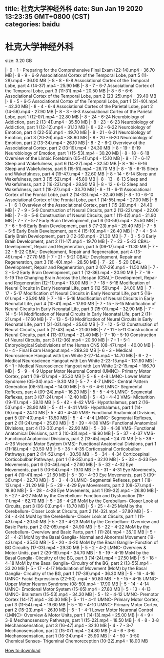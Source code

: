 
title: 杜克大学神经外科
date: Sun Jan 19 2020 13:23:35 GMT+0800 (CST)    
categories: baidu
---

# 杜克大学神经外科
size: 3.20 GB
 
 
|- 9 - 1 - Preparing for the Comprehensive Final Exam (22-14).mp4 - 36.70 MB
|- 8 - 9 -  6-9 Associational Cortex of the Temporal Lobe, part 5 (11-28).mp4 - 36.00 MB
|- 8 - 8 -  6-8 Associational Cortex of the Temporal Lobe, part 4 (14-37).mp4 - 25.90 MB
|- 8 - 7 -  6-7 Associational Cortex of the Temporal Lobe, part 3 (11-31).mp4 - 20.50 MB
|- 8 - 6 -  6-6 Associational Cortex of the Temporal Lobe, part 2 (23-25).mp4 - 39.40 MB
|- 8 - 5 -  6-5 Associational Cortex of the Temporal Lobe, part 1 (21-40).mp4 - 42.30 MB
|- 8 - 4 -  6-4 Associational Cortex of the Parietal Lobe, part 2 (14-59).mp4 - 27.90 MB
|- 8 - 3 -  6-3 Associational Cortex of the Parietal Lobe, part 1 (12-07).mp4 - 22.80 MB
|- 8 - 24 -  6-24 Neurobiology of Addiction, part 2 (13-41).mp4 - 35.50 MB
|- 8 - 23 -  6-23 Neurobiology of Addiction, part 1 (12-12).mp4 - 31.10 MB
|- 8 - 22 -  6-22 Neurobiology of Emotion, part 4 (22-56).mp4 - 49.70 MB
|- 8 - 21 -  6-21 Neurobiology of Emotion, part 3 (20-26).mp4 - 38.80 MB
|- 8 - 20 -  6-20 Neurobiology of Emotion, part 2 (13-34).mp4 - 26.10 MB
|- 8 - 2 -  6-2 Overview of the Associational Cortex, part 2 (13-19).mp4 - 24.30 MB
|- 8 - 19 -  6-19 Neurobiology of Emotion, part 1 (15-53).mp4 - 30.20 MB
|- 8 - 18 -  6-18 Overview of the Limbic Forebrain (05-41).mp4 - 15.10 MB
|- 8 - 17 -  6-17 Sleep and Wakefulness, part 6 (14-27).mp4 - 32.50 MB
|- 8 - 16 -  6-16 Sleep and Wakefulness, part 5 (15-51).mp4 - 26.70 MB
|- 8 - 15 -  6-15 Sleep and Wakefulness, part 4 (19-47).mp4 - 32.60 MB
|- 8 - 14 -  6-14 Sleep and Wakefulness, part 3 (15-52).mp4 - 45.80 MB
|- 8 - 13 -  6-13 Sleep and Wakefulness, part 2 (16-23).mp4 - 28.90 MB
|- 8 - 12 -  6-12 Sleep and Wakefulness, part 1 (18-27).mp4 - 33.70 MB
|- 8 - 11 -  6-11 Associational Cortex of the Frontal Lobe, part 2 (14-33).mp4 - 32.40 MB
|- 8 - 10 -  6-10 Associational Cortex of the Frontal Lobe, part 1 (14-55).mp4 - 27.00 MB
|- 8 - 1 -  6-1 Overview of the Associational Cortex, part 1 (15-28).mp4 - 24.40 MB
|- 7 - 9 -  5-9 Construction of Neural Circuits, part 2 (13-22).mp4 - 22.00 MB
|- 7 - 8 -  5-8 Construction of Neural Circuits, part 1 (11-42).mp4 - 21.90 MB
|- 7 - 7 -  5-7 Early Brain Development, part 6 (10-59).mp4 - 25.50 MB
|- 7 - 6 -  5-6 Early Brain Development, part 5 (17-23).mp4 - 29.40 MB
|- 7 - 5 -  5-5 Early Brain Development, part 4 (15-10).mp4 - 26.40 MB
|- 7 - 4 -  5-4 Early Brain Development, part 3 (12-35).mp4 - 21.30 MB
|- 7 - 3 -  5-3 Early Brain Development, part 2 (11-17).mp4 - 19.70 MB
|- 7 - 23 -  5-23 CBAL- Development, Repair and Regeneration, part 5 (06-17).mp4 - 11.30 MB
|- 7 - 22 -  5-22 CBAL- Development, Repair and Regeneration, part 4 (13-49).mp4 - 27.70 MB
|- 7 - 21 -  5-21 CBAL- Development, Repair and Regeneration, part 3 (16-40).mp4 - 28.50 MB
|- 7 - 20 -  5-20 CBAL- Development, Repair and Regeneration, part 2 (07-29).mp4 - 11.50 MB
|- 7 - 2 -  5-2 Early Brain Development, part 1 (12-36).mp4 - 20.90 MB
|- 7 - 19 -  5-19 The Changing Brain Across the Lifespan (CBAL)- Development, Repair and Regeneration (12-11).mp4 - 13.00 MB
|- 7 - 18 -  5-18 Modification of Neural Circuits in Early Neonatal Life, part 6 (12-59).mp4 - 24.00 MB
|- 7 - 17 -  5-17 Modification of Neural Circuits in Early Neonatal Life, part 5 (16-01).mp4 - 25.90 MB
|- 7 - 16 -  5-16 Modification of Neural Circuits in Early Neonatal Life, part 4 (10-41).mp4 - 17.90 MB
|- 7 - 15 -  5-15 Modification of Neural Circuits in Early Neonatal Life, part 3 (15-01).mp4 - 32.90 MB
|- 7 - 14 -  5-14 Modification of Neural Circuits in Early Neonatal Life, part 2 (11-21).mp4 - 17.60 MB
|- 7 - 13 -  5-13 Modification of Neural Circuits in Early Neonatal Life, part 1 (21-03).mp4 - 35.60 MB
|- 7 - 12 -  5-12 Construction of Neural Circuits, part 5 (11-43).mp4 - 21.00 MB
|- 7 - 11 -  5-11 Construction of Neural Circuits, part 4 (13-07).mp4 - 21.40 MB
|- 7 - 10 -  5-10 Construction of Neural Circuits, part 3 (12-36).mp4 - 20.60 MB
|- 7 - 1 -  5-1 Embryological Subdivisions of the Human CNS (08-47).mp4 - 40.00 MB
|- 6 - 4 - Final Exam Hangout.mp4 - 289.30 MB
|- 6 - 3 - Medical Neuroscience Hangout with Len White 2-27-14.mp4 - 14.70 MB
|- 6 - 2 - Medical Neuroscience Hangout with Len White 2-23-15.mp4 - 131.90 MB
|- 6 - 1 - Medical Neuroscience Hangout with Len White 2-2-15.mp4 - 166.70 MB
|- 5 - 9 -  4-9 Upper Motor Neuronal Control (UMNC)- Primary Motor Cortex, part 1 (19-12).mp4 - 35.30 MB
|- 5 - 8 -  4-8 LMNC- Lower Motor Syndrome (05-34).mp4 - 9.30 MB
|- 5 - 7 -  4-7 LMNC- Central Pattern Generation (08-51).mp4 - 14.00 MB
|- 5 - 6 -  4-6 LMNC- Segmental Reflexes, part 4 (09-24).mp4 - 16.20 MB
|- 5 - 5 -  4-5 LMNC- Segmental Reflexes, part 3 (07-24).mp4 - 12.40 MB
|- 5 - 43 -  4-43 VMS- Micturition (19-11).mp4 - 38.10 MB
|- 5 - 42 -  4-42 VMS- Hypothalamus, part 2 (16-53).mp4 - 28.90 MB
|- 5 - 41 -  4-41 VMS- Hypothalamus, part 1 (14-05).mp4 - 24.10 MB
|- 5 - 40 -  4-40 VMS- Functional Anatomical Divisions, part 5 (07-40).mp4 - 13.50 MB
|- 5 - 4 -  4-4 LMNC- Segmental Reflexes, part 2 (11-24).mp4 - 25.60 MB
|- 5 - 39 -  4-39 VMS- Functional Anatomical Divisions, part 4 (13-30).mp4 - 22.90 MB
|- 5 - 38 -  4-38 VMS- Functional Anatomical Divisions, part 3 (10-33).mp4 - 19.90 MB
|- 5 - 37 -  4-37 VMS- Functional Anatomical Divisions, part 2 (13-45).mp4 - 24.70 MB
|- 5 - 36 -  4-36 Visceral Motor System (VMS)- Functional Anatomical Divisions, part 1 (11-18).mp4 - 20.50 MB
|- 5 - 35 -  4-35 Corticospinal Corticobulbar Pathways, part 2 (14-52).mp4 - 30.50 MB
|- 5 - 34 -  4-34 Corticospinal Corticobulbar Pathways, part 1 (18-35).mp4 - 32.10 MB
|- 5 - 33 -  4-33 Eye Movements, part 6 (10-46).mp4 - 27.60 MB
|- 5 - 32 -  4-32 Eye Movements, part 5 (10-54).mp4 - 19.10 MB
|- 5 - 31 -  4-31 Eye Movements, part 4 (10-41).mp4 - 21.60 MB
|- 5 - 30 -  4-30 Eye Movements, part 3 (09-36).mp4 - 22.70 MB
|- 5 - 3 -  4-3 LMNC- Segmental Reflexes, part 1 (18-13).mp4 - 31.20 MB
|- 5 - 29 -  4-29 Eye Movements, part 2 (08-57).mp4 - 18.90 MB
|- 5 - 28 -  4-28 Eye Movements, part 1 (09-32).mp4 - 26.80 MB
|- 5 - 27 -  4-27 MoM by the Cerebellum- Function and Dysfunction (15-11).mp4 - 62.70 MB
|- 5 - 26 -  4-26 MoM by the Cerebellum- Closer Look at Circuits, part 3 (06-03).mp4 - 13.70 MB
|- 5 - 25 -  4-25 MoM by the Cerebellum- Closer Look at Circuits, part 2 (14-32).mp4 - 37.80 MB
|- 5 - 24 -  4-24 MoM by the Cerebellum- Closer Look at Circuits, part 1 (11-43).mp4 - 20.50 MB
|- 5 - 23 -  4-23 MoM by the Cerebellum- Overview and Basic Parts, part 2 (12-05).mp4 - 24.90 MB
|- 5 - 22 -  4-22 MoM by the Cerebellum- Overview and Basic Parts, part 1 (11-28).mp4 - 35.10 MB
|- 5 - 21 -  4-21 MoM by the Basal Ganglia- Normal and Abnormal Movement (19-43).mp4 - 35.50 MB
|- 5 - 20 -  4-20 MoM by the Basal Ganglia- Function of BG Circuitry (17-03).mp4 - 29.30 MB
|- 5 - 2 -  4-2 LMNC- Overview & Motor Units, part 2 (20-19).mp4 - 34.70 MB
|- 5 - 19 -  4-19 MoM by the Basal Ganglia- Circuitry of the BG, part 3 (14-24).mp4 - 27.50 MB
|- 5 - 18 -  4-18 MoM by the Basal Ganglia- Circuitry of the BG, part 2 (13-55).mp4 - 33.20 MB
|- 5 - 17 -  4-17 Modulation of Movement (MoM) by the Basal Ganglia- Circuitry of the BG, part 1 (17-39).mp4 - 36.30 MB
|- 5 - 16 -  4-16 UMNC- Facial Expressions (22-50)  .mp4 - 50.80 MB
|- 5 - 15 -  4-15 UMNC- Upper Motor Neuron Syndrome (08-50).mp4 - 17.90 MB
|- 5 - 14 -  4-14 UMNC- Emotional Motor System (15-05).mp4 - 27.80 MB
|- 5 - 13 -  4-13 UMNC- Brainstem (15-53).mp4 - 34.20 MB
|- 5 - 12 -  4-12 UMNC- Premotor Cortex (14-17).mp4 - 30.30 MB
|- 5 - 11 -  4-11 UMNC- Primary Motor Cortex, part 3 (11-54).mp4 - 19.60 MB
|- 5 - 10 -  4-10 UMNC- Primary Motor Cortex, part 2 (15-23).mp4 - 26.10 MB
|- 5 - 1 -  4-1 Lower Motor Neuronal Control (LMNC)- Overview & Motor Units, part 1 (14-13).mp4 - 25.00 MB
|- 4 - 9 -  3-9 Mechanosensory Pathways, part 1 (15-22).mp4 - 18.50 MB
|- 4 - 8 -  3-8 Mechanosensation, part 3 (16-47).mp4 - 32.10 MB
|- 4 - 7 -  3-7 Mechanosensation, part 2 (15-07).mp4 - 24.80 MB
|- 4 - 6 -  3-6 Mechanosensation, part 1 (16-34).mp4 - 25.90 MB
|- 4 - 50 -  3-50 Chemical Senses- Trigeminal Chemoreception (10-22).mp4 - 18.00 MB

[How to download](https://bpcam.bemobtrk.com/go/2ceec3aa-1ca2-46d6-b9ff-aaa5c184517c?jno=402)